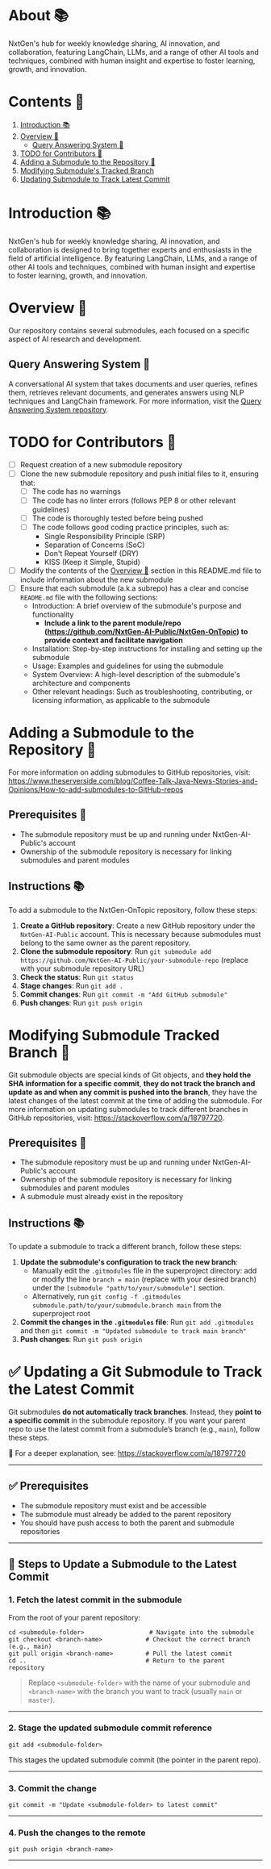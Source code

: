 # About 📚
NxtGen's hub for weekly knowledge sharing, AI innovation, and collaboration, featuring LangChain, LLMs, and a range of other AI tools and techniques, combined with human insight and expertise to foster learning, growth, and innovation.

# Contents 📝
1. [Introduction 📚](#introduction)
2. [Overview 🤖](#overview)
   * [Query Answering System 💬](#query-answering-system)
3. [TODO for Contributors 📝](#todo-for-contributors)
4. [Adding a Submodule to the Repository 📁](#adding-a-submodule-to-the-repository)
5. [Modifying Submodule's Tracked Branch](#modifying-submodules-tracked-branch)
6. [Updating Submodule to Track Latest Commit](#updating-submodule-to-track-latest-commit)

# Introduction 📚
NxtGen's hub for weekly knowledge sharing, AI innovation, and collaboration is designed to bring together experts and enthusiasts in the field of artificial intelligence. By featuring LangChain, LLMs, and a range of other AI tools and techniques, combined with human insight and expertise to foster learning, growth, and innovation.

# Overview 🤖
Our repository contains several submodules, each focused on a specific aspect of AI research and development.

## Query Answering System 💬
A conversational AI system that takes documents and user queries, refines them, retrieves relevant documents, and generates answers using NLP techniques and LangChain framework. For more information, visit the [Query Answering System repository](https://github.com/NxtGen-AI-Public/query-answering-system).

# TODO for Contributors 📝
- [ ] Request creation of a new submodule repository
- [ ] Clone the new submodule repository and push initial files to it, ensuring that:
  - [ ] The code has no warnings
  - [ ] The code has no linter errors (follows PEP 8 or other relevant guidelines)
  - [ ] The code is thoroughly tested before being pushed
  - [ ] The code follows good coding practice principles, such as:
    - Single Responsibility Principle (SRP)
    - Separation of Concerns (SoC)
    - Don't Repeat Yourself (DRY)
    - KISS (Keep it Simple, Stupid)
- [ ] Modify the contents of the [Overview 🤖](#overview) section in this README.md file to include information about the new submodule
- [ ] Ensure that each submodule (a.k.a subrepo) has a clear and concise `README.md` file with the following sections:
  - Introduction: A brief overview of the submodule's purpose and functionality
    - **Include a link to the parent module/repo (https://github.com/NxtGen-AI-Public/NxtGen-OnTopic) to provide context and facilitate navigation**
  - Installation: Step-by-step instructions for installing and setting up the submodule
  - Usage: Examples and guidelines for using the submodule
  - System Overview: A high-level description of the submodule's architecture and components
  - Other relevant headings: Such as troubleshooting, contributing, or licensing information, as applicable to the submodule

# Adding a Submodule to the Repository 📁
For more information on adding submodules to GitHub repositories, visit: https://www.theserverside.com/blog/Coffee-Talk-Java-News-Stories-and-Opinions/How-to-add-submodules-to-GitHub-repos

## Prerequisites 📝
* The submodule repository must be up and running under NxtGen-AI-Public's account
* Ownership of the submodule repository is necessary for linking submodules and parent modules

## Instructions 📚
To add a submodule to the NxtGen-OnTopic repository, follow these steps:
1. **Create a GitHub repository**: Create a new GitHub repository under the `NxtGen-AI-Public` account. This is necessary because submodules must belong to the same owner as the parent repository.
2. **Clone the submodule repository**: Run `git submodule add https://github.com/NxtGen-AI-Public/your-submodule-repo` (replace with your submodule repository URL)
3. **Check the status**: Run `git status`
4. **Stage changes**: Run `git add .`
5. **Commit changes**: Run `git commit -m "Add GitHub submodule"`
6. **Push changes**: Run `git push origin`

# Modifying Submodule Tracked Branch 📁
Git submodule objects are special kinds of Git objects, and **they hold the SHA information for a specific commit**, **they do not track the branch and update as and when any commit is pushed into the branch**, they have the latest changes of the latest commit at the time of adding the submodule. For more information on updating submodules to track different branches in GitHub repositories, visit: https://stackoverflow.com/a/18797720.

## Prerequisites 📝
* The submodule repository must be up and running under NxtGen-AI-Public's account
* Ownership of the submodule repository is necessary for linking submodules and parent modules
* A submodule must already exist in the repository

## Instructions 📚
To update a submodule to track a different branch, follow these steps:
1. **Update the submodule's configuration to track the new branch**: 
   - Manually edit the `.gitmodules` file in the superproject directory: add or modify the line `branch = main` (replace with your desired branch) under the `[submodule "path/to/your/submodule"]` section.
   - Alternatively, run `git config -f .gitmodules submodule.path/to/your/submodule.branch main` from the superproject root
2. **Commit the changes in the `.gitmodules` file**: Run `git add .gitmodules` and then `git commit -m "Updated submodule to track main branch"`
3. **Push changes**: Run `git push origin`

# ✅ Updating a Git Submodule to Track the Latest Commit

Git submodules **do not automatically track branches**. Instead, they **point to a specific commit** in the submodule repository. If you want your parent repo to use the latest commit from a submodule’s branch (e.g., `main`), follow these steps.

📖 For a deeper explanation, see: https://stackoverflow.com/a/18797720

---

## ✅ Prerequisites

- The submodule repository must exist and be accessible
- The submodule must already be added to the parent repository
- You should have push access to both the parent and submodule repositories

---

## 🔄 Steps to Update a Submodule to the Latest Commit

### 1. Fetch the latest commit in the submodule

From the root of your parent repository:

    cd <submodule-folder>                  # Navigate into the submodule
    git checkout <branch-name>            # Checkout the correct branch (e.g., main)
    git pull origin <branch-name>         # Pull the latest commit
    cd ..                                 # Return to the parent repository

> Replace `<submodule-folder>` with the name of your submodule and `<branch-name>` with the branch you want to track (usually `main` or `master`).

---

### 2. Stage the updated submodule commit reference

    git add <submodule-folder>

This stages the updated submodule commit (the pointer in the parent repo).

---

### 3. Commit the change

    git commit -m "Update <submodule-folder> to latest commit"

---

### 4. Push the changes to the remote

    git push origin <branch-name>

---